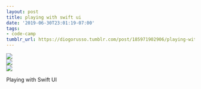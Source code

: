 ```yaml
---
layout: post
title: playing with swift ui
date: '2019-06-30T23:01:19-07:00'
tags:
- code-camp
tumblr_url: https://diogorusso.tumblr.com/post/185971902906/playing-with-swift-ui
---
```

 ![]({{site.baseurl}}/tumblr_files/tumblr_pty8q7D6Yh1qammdvo3_r1_1280.png)  
 ![]({{site.baseurl}}/tumblr_files/tumblr_pty8q7D6Yh1qammdvo1_r1_1280.png)  
 ![]({{site.baseurl}}/tumblr_files/tumblr_pty8q7D6Yh1qammdvo2_r1_1280.png)  
  

Playing with Swift UI
